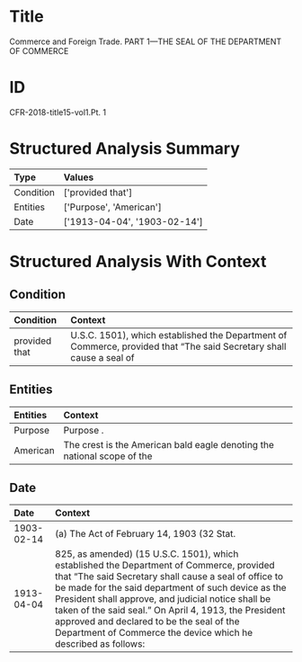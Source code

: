 # Title

 Commerce and Foreign Trade. PART 1—THE SEAL OF THE DEPARTMENT OF COMMERCE


# ID

 CFR-2018-title15-vol1.Pt. 1


# Structured Analysis Summary

| Type      | Values                       |
|:----------|:-----------------------------|
| Condition | ['provided that']            |
| Entities  | ['Purpose', 'American']      |
| Date      | ['1913-04-04', '1903-02-14'] |


# Structured Analysis With Context

 


## Condition

| Condition     | Context                                                                                                                   |
|:--------------|:--------------------------------------------------------------------------------------------------------------------------|
| provided that | U.S.C. 1501), which established the Department of Commerce, provided that &#8220;The said Secretary shall cause a seal of |


## Entities

| Entities   | Context                                                                  |
|:-----------|:-------------------------------------------------------------------------|
| Purpose    | Purpose .                                                                |
| American   | The crest is the  American bald eagle denoting the national scope of the |


## Date

| Date       | Context                                                                                                                                                                                                                                                                                                                                                                                                                                          |
|:-----------|:-------------------------------------------------------------------------------------------------------------------------------------------------------------------------------------------------------------------------------------------------------------------------------------------------------------------------------------------------------------------------------------------------------------------------------------------------|
| 1903-02-14 | (a) The Act of February 14, 1903 (32 Stat.                                                                                                                                                                                                                                                                                                                                                                                                       |
| 1913-04-04 | 825, as amended) (15 U.S.C. 1501), which established the Department of Commerce, provided that &#8220;The said Secretary shall cause a seal of office to be made for the said department of such device as the President shall approve, and judicial notice shall be taken of the said seal.&#8221; On April 4, 1913, the President approved and declared to be the seal of the Department of Commerce the device which he described as follows: |


